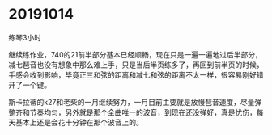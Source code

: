# 20191014

练琴3小时

继续练作业，740的21前半部分基本已经顺畅，现在只是一遍一遍地过后半部分，减七琶音也没有想象中那么难上手，只是当后半页练多了，再回到前半页的时候，手感会收到影响，毕竟正三和弦的距离和减七和弦的距离不太一样，很容易刚好错开了一个键。

斯卡拉蒂的k27和老柴的一月继续努力，一月目前主要就是放慢琶音速度，尽量弹整齐和节奏均匀，另外就是那个全曲唯一的波音，到现在还没弹好，真是忧伤，每天基本上还是会花十分钟在那个波音上的。
